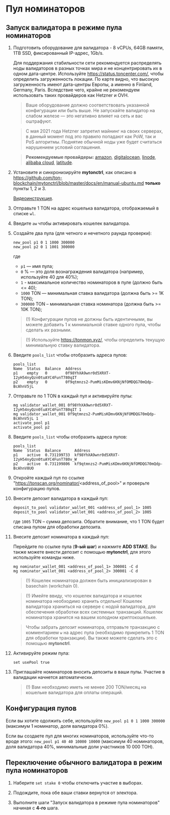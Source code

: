 # Пул номинаторов

## Запуск валидатора в режиме пула номинаторов

1. Подготовить оборудование для валидатора - 8 vCPUs, 64GB памяти, 1TB SSD, фиксированный IP-адрес, 1Gb/s.

   Для поддержания стабильности сети рекомендуется распределять ноды валидаторов в разных точках мира и не концентрировать их в одном дата-центре.
   Используйте https://status.toncenter.com/, чтобы определить загруженность локации. По карте видно, что высокую загруженность
   имеют дата-центры Европы, а именно в Finland, Germany, Paris. Вследствие чего, крайне не рекомендуем использовать таких провайдеров как Hetzner и OVH.

   > Ваше оборудование должно соответствовать указанной конфигурации или быть выше. Не запускайте валидатор на слабом железе — это негативно влияет на сеть и вас оштрафуют.

   > С мая 2021 года Hetzner запретил майнинг на своих серверах, в данный момент под это правило попадают как PoW, так и PoS алгоритмы. Поднятие обычной ноды уже будет считаться нарушением условий соглашения.

   > **Рекомендуемые провайдеры:** [amazon](https://aws.amazon.com/), [digitalocean](https://www.digitalocean.com/), [linode](https://www.linode.com/), [alibaba cloud](https://alibabacloud.com/), [latitude](https://www.latitude.sh/).

2. Установите и синхронизируйте **mytonctrl**, как описано в https://github.com/ton-blockchain/mytonctrl/blob/master/docs/en/manual-ubuntu.md **только** пункты 1, 2 и 3.

   [Видеоинструкция](https://ton.org/docs/#/nodes/run-node).

3. Отправьте 1 TON на адрес кошелька валидатора, отображаемый в списке `wl`.

4. Введите `aw` чтобы активировать кошелек валидатора.

5. Создайте два пула (для четного и нечетного раунда проверки):
   ```
   new_pool p1 0 1 1000 300000
   new_pool p2 0 1 1001 300000
   ```
   где
    * `p1` — имя пула;
    * `0` % — это доля вознаграждения валидатора (например, используйте 40 для 40%);
    * `1` - максимальное количество номинаторов в пуле (должно быть <= 40);
    * `1000` TON — минимальная ставка валидатора (должна быть >= 1K TON);
    * `300000` TON – минимальная ставка номинатора (должна быть >= 10K TON);

   > (!) Конфигурации пулов не должны быть идентичными, вы можете добавить 1 к минимальной ставке одного пула, чтобы сделать их разными.

   > (!) Используйте https://tonmon.xyz/, чтобы определить текущую минимальную ставку валидатора.

6. Введите `pools_list` чтобы отобразить адреса пулов:

   ```
   pools_list
   Name  Status  Balance  Address
   p1    empty   0        0f98YhXA9wnr0d5XRXT-I2yH54nyQzn0tuAYC4FunT780qIT
   p2    empty   0        0f9qtmnzs2-PumMisKDmv6KNjNfOMDQG70mQdp-BcAhnV5jL
   ```

7. Отправьте по 1 TON в каждый пул и активируйте пулы:
   ```
   mg validator_wallet_001 0f98YhXA9wnr0d5XRXT-I2yH54nyQzn0tuAYC4FunT780qIT 1
   mg validator_wallet_001 0f9qtmnzs2-PumMisKDmv6KNjNfOMDQG70mQdp-BcAhnV5jL 1
   activate_pool p1
   activate_pool p2
   ```

8. Введите `pools_list` чтобы отобразить адреса пулов:
   ```
   pools_list
   Name  Status  Balance      Address
   p1    active  0.731199733  kf98YhXA9wnr0d5XRXT-I2yH54nyQzn0tuAYC4FunT780v_W
   p2    active  0.731199806  kf9qtmnzs2-PumMisKDmv6KNjNfOMDQG70mQdp-BcAhnV8UO
   ```

9. Откройте каждый пул по ссылке "https://tonscan.org/nominator/<address_of_pool>" и проверьте конфигурацию пулов.

10. Внесите депозит валидатора в каждый пул:
    ```
    deposit_to_pool validator_wallet_001 <address_of_pool_1> 1005
    deposit_to_pool validator_wallet_001 <address_of_pool_2> 1005
    ```
    где `1005` TON – сумма депозита. Обратите внимание, что 1 TON будет списана пулом для обработки депозита.


11. Внесите депозит номинатора в каждый пул:

    Перейдите по ссылке пула (**9-ый шаг**) и нажмите **ADD STAKE**.
    Вы также можете внести депозит с помощью **mytonctrl**, для этого используйте команды ниже.

    ```
    mg nominator_wallet_001 <address_of_pool_1> 300001 -C d
    mg nominator_wallet_001 <address_of_pool_2> 300001 -C d
    ```

    > (!) Кошелек номинатора должен быть инициализирован в basechain (workchain 0).

    > (!) Имейте ввиду, что кошелек валидатора и кошелек номинатора необходимо хранить отдельно! Кошелек валидатора храниться на сервере с нодой валидатора, для обеспечения обработки всех системных транзакций. Кошелек номинатора хранится на вашем холодном криптокошельке.

    > Чтобы забрать депозит номинатора, отправьте транзакцию с комментарием `w` на адрес пула (необходимо прикрепить 1 TON для обработки транзакции). Вы также можете сделать это с помощью **mytonctrl**.

12. Активируйте режим пула:
    ```
    set usePool true
    ```

13. Приглашайте номинаторов вносить депозиты в ваши пулы. Участие в валидации начнется автоматически.
    > (!) Вам необходимо иметь не менее 200 TON/месяц на кошельке валидатора для оплаты операций.

## Конфигурация пулов

Если вы хотите одолжить себе, используйте `new_pool p1 0 1 1000 300000` (максимум 1 номинатор, доля валидатора 0%).

Если вы создаете пул для многих номинаторов, используйте что-то вроде этого: `new_pool p1 40 40 10000 10000` (максимум 40 номинаторов, доля валидатора 40%, минимальные доли участников 10 000 ТОН).

## Переключение обычного валидатора в режим пула номинаторов

1. Наберите `set stake 0` чтобы отключить участие в выборах.

2. Подождите, пока обе ваши ставки вернутся от электора.

3. Выполните шаги "Запуск валидатора в режиме пула номинаторов" начиная с **4-го** шага.
